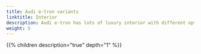 ```yaml
---
title: Audi e-tron variants
linktitle: Interior
description: Audi e-tron has lots of luxury interior with different options in seats and design
weight: 5
---
```






{{% children description="true" depth="1" %}}
